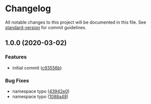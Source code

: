 # Changelog

All notable changes to this project will be documented in this file. See [standard-version](https://github.com/conventional-changelog/standard-version) for commit guidelines.

## 1.0.0 (2020-03-02)


### Features

* initial commit ([c93556b](https://github.com/escsrl/notification/commit/c93556bc9eec4d1e1ffa4e7d53a99f90991310d9))


### Bug Fixes

* namespace typo ([43942e0](https://github.com/escsrl/notification/commit/43942e0bb3b2bc06cd558d25205cc99a129b5382))
* namespace typo ([1088a48](https://github.com/escsrl/notification/commit/1088a4803de8e1eb559e7da59dff6c1c21a26ad3))
